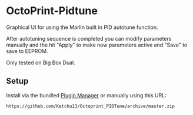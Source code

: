 # OctoPrint-Pidtune

Graphical UI for using the Marlin built in PID autotune function.

After autotuning sequence is completed you can modify parameters manually and the hit "Apply" to make new parameters active and "Save" to save to EEPROM.

Only tested on Big Box Dual.

## Setup

Install via the bundled [Plugin Manager](https://github.com/foosel/OctoPrint/wiki/Plugin:-Plugin-Manager)
or manually using this URL:

    https://github.com/Ketchu13/Octoprint_PIDTune/archive/master.zip


